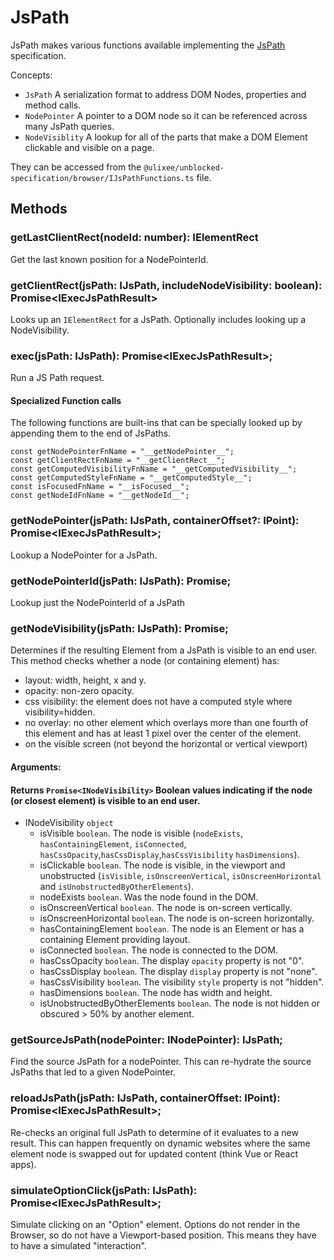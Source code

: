 # JsPath

JsPath makes various functions available implementing the [JsPath](https://github.com/ulixee/unblocked/tree/main/js-path) specification.

Concepts:

- `JsPath` A serialization format to address DOM Nodes, properties and method calls.
- `NodePointer` A pointer to a DOM node so it can be referenced across many JsPath queries.
- `NodeVisiblity` A lookup for all of the parts that make a DOM Element clickable and visible on a page.

They can be accessed from the `@ulixee/unblocked-specification/browser/IJsPathFunctions.ts` file.

## Methods

### getLastClientRect(nodeId: number): IElementRect

Get the last known position for a NodePointerId.

### getClientRect(jsPath: IJsPath, includeNodeVisibility: boolean): Promise<IExecJsPathResult<IElementRect>>

Looks up an `IElementRect` for a JsPath. Optionally includes looking up a NodeVisibility.

### exec<T>(jsPath: IJsPath): Promise<IExecJsPathResult<T>>;

Run a JS Path request.

#### Specialized Function calls

The following functions are built-ins that can be specially looked up by appending them to the end of JsPaths.

```
const getNodePointerFnName = "__getNodePointer__";
const getClientRectFnName = "__getClientRect__";
const getComputedVisibilityFnName = "__getComputedVisibility__";
const getComputedStyleFnName = "__getComputedStyle__";
const isFocusedFnName = "__isFocused__";
const getNodeIdFnName = "__getNodeId__";
```

### getNodePointer<T>(jsPath: IJsPath, containerOffset?: IPoint): Promise<IExecJsPathResult<T>>;

Lookup a NodePointer for a JsPath.

### getNodePointerId(jsPath: IJsPath): Promise<number>;

Lookup just the NodePointerId of a JsPath

### getNodeVisibility(jsPath: IJsPath): Promise<INodeVisibility>;

Determines if the resulting Element from a JsPath is visible to an end user. This method checks whether a node (or containing element) has:

- layout: width, height, x and y.
- opacity: non-zero opacity.
- css visibility: the element does not have a computed style where visibility=hidden.
- no overlay: no other element which overlays more than one fourth of this element and has at least 1 pixel over the center of the element.
- on the visible screen (not beyond the horizontal or vertical viewport)

#### **Arguments**:

#### **Returns** `Promise<INodeVisibility>` Boolean values indicating if the node (or closest element) is visible to an end user.

- INodeVisibility `object`
  - isVisible `boolean`. The node is visible (`nodeExists`, `hasContainingElement`, `isConnected`, `hasCssOpacity`,`hasCssDisplay`,`hasCssVisibility` `hasDimensions`).
  - isClickable `boolean`. The node is visible, in the viewport and unobstructed (`isVisible`, `isOnscreenVertical`, `isOnscreenHorizontal` and `isUnobstructedByOtherElements`).
  - nodeExists `boolean`. Was the node found in the DOM.
  - isOnscreenVertical `boolean`. The node is on-screen vertically.
  - isOnscreenHorizontal `boolean`. The node is on-screen horizontally.
  - hasContainingElement `boolean`. The node is an Element or has a containing Element providing layout.
  - isConnected `boolean`. The node is connected to the DOM.
  - hasCssOpacity `boolean`. The display `opacity` property is not "0".
  - hasCssDisplay `boolean`. The display `display` property is not "none".
  - hasCssVisibility `boolean`. The visibility `style` property is not "hidden".
  - hasDimensions `boolean`. The node has width and height.
  - isUnobstructedByOtherElements `boolean`. The node is not hidden or obscured > 50% by another element.

### getSourceJsPath(nodePointer: INodePointer): IJsPath;

Find the source JsPath for a nodePointer. This can re-hydrate the source JsPaths that led to a given NodePointer.

### reloadJsPath<T>(jsPath: IJsPath, containerOffset: IPoint): Promise<IExecJsPathResult<T>>;

Re-checks an original full JsPath to determine of it evaluates to a new result. This can happen frequently on dynamic websites where the same element node is swapped out for updated content (think Vue or React apps).

### simulateOptionClick(jsPath: IJsPath): Promise<IExecJsPathResult<boolean>>;

Simulate clicking on an "Option" element. Options do not render in the Browser, so do not have a Viewport-based position. This means they have to have a simulated "interaction".

